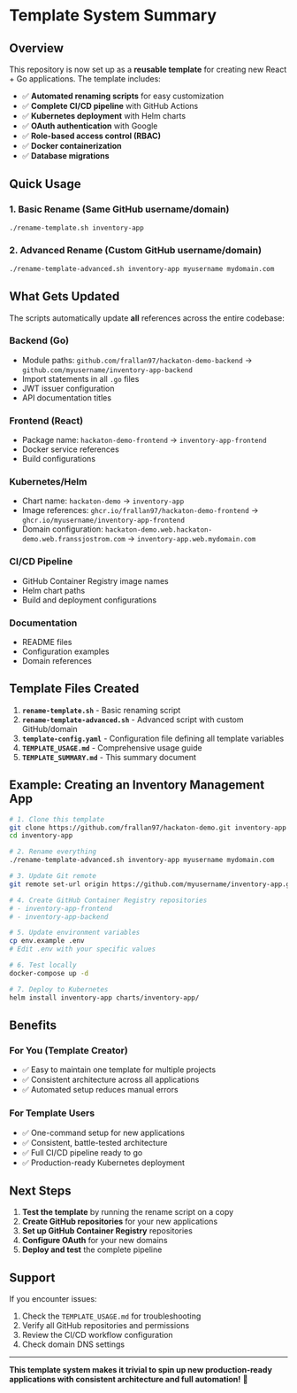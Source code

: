 # Template System Summary

## Overview

This repository is now set up as a **reusable template** for creating new React + Go applications. The template includes:

- ✅ **Automated renaming scripts** for easy customization
- ✅ **Complete CI/CD pipeline** with GitHub Actions
- ✅ **Kubernetes deployment** with Helm charts
- ✅ **OAuth authentication** with Google
- ✅ **Role-based access control (RBAC)**
- ✅ **Docker containerization**
- ✅ **Database migrations**

## Quick Usage

### 1. Basic Rename (Same GitHub username/domain)
```bash
./rename-template.sh inventory-app
```

### 2. Advanced Rename (Custom GitHub username/domain)
```bash
./rename-template-advanced.sh inventory-app myusername mydomain.com
```

## What Gets Updated

The scripts automatically update **all** references across the entire codebase:

### Backend (Go)
- Module paths: `github.com/frallan97/hackaton-demo-backend` → `github.com/myusername/inventory-app-backend`
- Import statements in all `.go` files
- JWT issuer configuration
- API documentation titles

### Frontend (React)
- Package name: `hackaton-demo-frontend` → `inventory-app-frontend`
- Docker service references
- Build configurations

### Kubernetes/Helm
- Chart name: `hackaton-demo` → `inventory-app`
- Image references: `ghcr.io/frallan97/hackaton-demo-frontend` → `ghcr.io/myusername/inventory-app-frontend`
- Domain configuration: `hackaton-demo.web.hackaton-demo.web.franssjostrom.com` → `inventory-app.web.mydomain.com`

### CI/CD Pipeline
- GitHub Container Registry image names
- Helm chart paths
- Build and deployment configurations

### Documentation
- README files
- Configuration examples
- Domain references

## Template Files Created

1. **`rename-template.sh`** - Basic renaming script
2. **`rename-template-advanced.sh`** - Advanced script with custom GitHub/domain
3. **`template-config.yaml`** - Configuration file defining all template variables
4. **`TEMPLATE_USAGE.md`** - Comprehensive usage guide
5. **`TEMPLATE_SUMMARY.md`** - This summary document

## Example: Creating an Inventory Management App

```bash
# 1. Clone this template
git clone https://github.com/frallan97/hackaton-demo.git inventory-app
cd inventory-app

# 2. Rename everything
./rename-template-advanced.sh inventory-app myusername mydomain.com

# 3. Update Git remote
git remote set-url origin https://github.com/myusername/inventory-app.git

# 4. Create GitHub Container Registry repositories
# - inventory-app-frontend
# - inventory-app-backend

# 5. Update environment variables
cp env.example .env
# Edit .env with your specific values

# 6. Test locally
docker-compose up -d

# 7. Deploy to Kubernetes
helm install inventory-app charts/inventory-app/
```

## Benefits

### For You (Template Creator)
- ✅ Easy to maintain one template for multiple projects
- ✅ Consistent architecture across all applications
- ✅ Automated setup reduces manual errors

### For Template Users
- ✅ One-command setup for new applications
- ✅ Consistent, battle-tested architecture
- ✅ Full CI/CD pipeline ready to go
- ✅ Production-ready Kubernetes deployment

## Next Steps

1. **Test the template** by running the rename script on a copy
2. **Create GitHub repositories** for your new applications
3. **Set up GitHub Container Registry** repositories
4. **Configure OAuth** for your new domains
5. **Deploy and test** the complete pipeline

## Support

If you encounter issues:
1. Check the `TEMPLATE_USAGE.md` for troubleshooting
2. Verify all GitHub repositories and permissions
3. Review the CI/CD workflow configuration
4. Check domain DNS settings

---

**This template system makes it trivial to spin up new production-ready applications with consistent architecture and full automation!** 🚀 